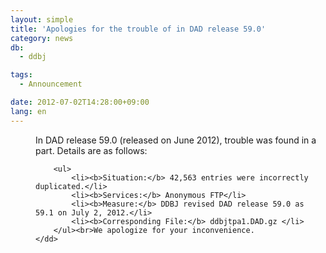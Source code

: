 ```yaml
---
layout: simple
title: 'Apologies for the trouble of in DAD release 59.0'
category: news
db:
  - ddbj

tags:
  - Announcement

date: 2012-07-02T14:28:00+09:00
lang: en
---
```


<html>

<dl>
    <dd>In DAD release 59.0 (released on June 2012), trouble was found in a part. Details are as follows:

        <ul>
            <li><b>Situation:</b> 42,563 entries were incorrectly duplicated.</li>
            <li><b>Services:</b> Anonymous FTP</li>
            <li><b>Measure:</b> DDBJ revised DAD release 59.0 as 59.1 on July 2, 2012.</li>
            <li><b>Corresponding File:</b> ddbjtpa1.DAD.gz </li>
        </ul><br>We apologize for your inconvenience.
    </dd>
</dl>
</html>
